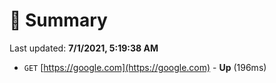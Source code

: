 # 📖 Summary
Last updated: **7/1/2021, 5:19:38 AM**

- `GET` [https://google.com](https://google.com) - **Up** (196ms)
